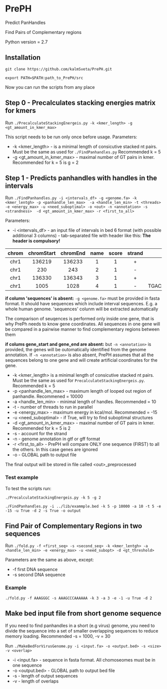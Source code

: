 # PrePH
Predict PanHandles

Find Pairs of Complementary regions 

Python version = 2.7

## Installation
`git clone https://github.com/kalmSveta/PrePH.git`

`export PATH=$PATH:path_to_PrePH/src`

Now you can run the scripts from any place


## Step 0 - Precalculates stacking energies matrix for kmers
Run `./PrecalculateStackingEnergeis.py -k <kmer_length> -g <gt_amount_in_kmer_max>` 

This script needs to be run only once before usage. 
Parameters:
- -k <kmer_length> - is a minimal length of consicutive stacked nt pairs. Must be the same as used for `./FindPanhandles.py` Recommended k = 5
- -g <gt_amount_in_kmer_max> - maximal number of GT pairs in kmer. Recommended for k = 5 is g = 2

## Step 1 - Predicts panhandles with handles in the intervals 
Run `./FindPanhandles.py -i <intervals_df> -g <genome.fa> -k <kmer_lentgh> -p <panhandle_len_max>  -a <handle_len_min> -t <threads> -e <energy_max> -u <need_suboptimal> -o <out> -n <annotation> -s <strandness>  -d <gt_amount_in_kmer_max> -r <first_to_all>`

Parameters:
- -i <intervals_df> - an input file of intervals in bed 6 format (with possible additional 3 columns)  - tab-separated file with header like this:
**The header is compulsory!**

| chrom | chromStart | chromEnd | name | score | strand | sequences | start_gene | end_gene |
| :---: |   :---:    |  :---: |  :---: |  :---: |  :---: |  :---: |  :---: |  :---: |
|chr1  |136219| 136233| 1 | 1 | + | GGCTTTGATAAAAA |  135223 |  138932 |
|chr1 | 230 | 243 | 2 | 1 | - | TTTTTATAAAGCC | 105 | 310 | 
|chr1 | 136330 | 136343 | 3 | 1 | + | GGCCAGCAGATGG | 135223 | 138932 |
|chr1 | 1005 | 1028  | 4 | 1 | - | TGACAAACCACAGGACACTACAC | 105 | 310 | 

**if column 'sequences' is absent:**
`-g <genome.fa>` must be provided in fasta format. It should have sequences which include interval sequences. E.g. a whole human genome. 'sequences' colunm will be extracted automatically


The comparison of seuqences is performed only inside one gene, that is why PrePh needs to know gene coordinates. All sequences in one gene will be compared in a pairwise manner to find complementary regions between them

**if colums gene_start and gene_end are absent:**
but `-n <annotation>` is provided, the genes will be outomatically identified from the genome annotation.
If `-n <annotation>` is also absent, PrePH assumes that all the sequences belong to one gene and will create artificial coordinates for the gene.   
  

- -k <kmer_length> is a minimal length of consicutive stacked nt pairs. Must be the same as used for `PrecalculateStackingEnergeis.py`. Recommended k = 5
- -p <panhandle_len_max> - maximum length of looped out region of panhandle. Recommened = 10000
- -a <handle_len_min> - minimal length of handles. Recommended = 10
- -t <threads> - number of threads to run in parallel
- -e <energy_max> - maximum energy in kcal/mol. Recommended = -15
- -u <need_suboptimal> - if True, will try to find suboptimal structures
- -d <gt_amount_in_kmer_max> - maximal number of GT pairs in kmer. Recommended for k = 5 is 2
- -s <strandness> - account for the strand
- -n <annotation> - genome annotation in gtf or gff format
- -r <first_to_all> - PrePH will compare ONLY one sequence (FIRST) to all the others. In this case genes are ignored
- -o <out> - GLOBAL path to output file 
  
The final output will be stored in file called \<out>_preprocessed


### Test example
To test the scripts run:

`./PrecalculateStackingEnergeis.py -k 5 -g 2` 

`./FindPanhandles.py -i ../lib/exammple.bed -k 5 -p 10000 -a 10 -t 5 -e -15 -u True -d 2 -s True -o output`

## Find Pair of Complementary Regions in two sequences
Run `./fold.py -f <first_seq> -s <second_seq> -k <kmer_lentgh> -a <handle_len_min> -e <energy_max> -u <need_subopt> -d <gt_threshold>`

Parameters are the same as above, except:

- -f first DNA sequence
- -s second DNA sequence

### Example
`./fold.py -f AAAGGGC -s AAAGCCCAAAAAA -k 3 -a 3 -e -1 -u True -d 2`


## Make bed input file from short genome sequence
If you need to find panhandles in a short (e.g virus) genome, you need to divide the sequence into a set of smaller overlapping sequences to reduce memory loading. Recommended -s = 1000, -v = 30

Run `./MakeBedForVirusGenome.py -i <input.fa> -o <output.bed> -s <size> -v <overlap>`

- -i <input.fa> - sequence in fasta format. All chomoseomes must be in one sequence
- -o <output.bed> - GLOBAL path to output bed file
- -s <size> - length of output sequences
- -v <overlap> - length of overlaps


